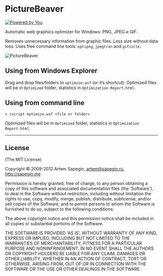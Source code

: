 # PictureBeaver

[![Powered by You](http://sapegin.github.io/powered-by-you/badge.svg)](http://sapegin.github.io/powered-by-you/)

Automatic web graphics optimizer for Windows: PNG, JPEG и GIF.

Removes unnecessary information from graphic files. Less size without data loss. Uses free command line tools: `optipng`, `jpegtran` and `gifsicle`.

![PictureBeaver](http://wow.sapegin.me/image/440D2y3F1E2P/Image%202015-07-10%20at%2010.37.06%20PM.png)


## Using from Windows Explorer

Drag and drop files/folders to `optimize.wsf` (or it’s shortcut). Optimized files will be in `Optimized` folder, statistics in `Optimization Report.html`.

## Using from command line

```
> cscript optimize.wsf <file or folder>
```

Optimized files will be in `Optimized` folder, statistics in `Optimization Report.html`.


---

## License 

(The MIT License)

Copyright © 2009-2012 Artem Sapegin, artem@sapegin.ru, http://sapegin.me

Permission is hereby granted, free of charge, to any person obtaining
a copy of this software and associated documentation files (the
'Software'), to deal in the Software without restriction, including
without limitation the rights to use, copy, modify, merge, publish,
distribute, sublicense, and/or sell copies of the Software, and to
permit persons to whom the Software is furnished to do so, subject to
the following conditions:

The above copyright notice and this permission notice shall be
included in all copies or substantial portions of the Software.

THE SOFTWARE IS PROVIDED 'AS IS', WITHOUT WARRANTY OF ANY KIND,
EXPRESS OR IMPLIED, INCLUDING BUT NOT LIMITED TO THE WARRANTIES OF
MERCHANTABILITY, FITNESS FOR A PARTICULAR PURPOSE AND NONINFRINGEMENT.
IN NO EVENT SHALL THE AUTHORS OR COPYRIGHT HOLDERS BE LIABLE FOR ANY
CLAIM, DAMAGES OR OTHER LIABILITY, WHETHER IN AN ACTION OF CONTRACT,
TORT OR OTHERWISE, ARISING FROM, OUT OF OR IN CONNECTION WITH THE
SOFTWARE OR THE USE OR OTHER DEALINGS IN THE SOFTWARE.
